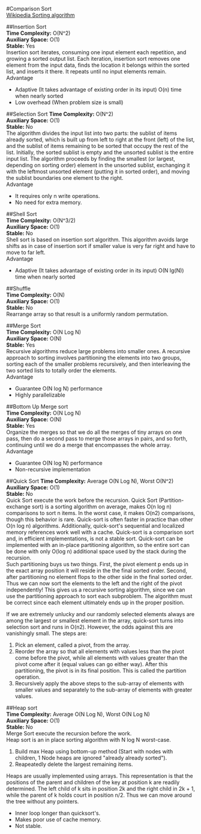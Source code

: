 #Comparison Sort  
[Wikipedia Sorting algorithm](https://en.wikipedia.org/wiki/Sorting_algorithm)  
  
  
##Insertion Sort  
__Time Complexity:__ O(N^2)  
__Auxiliary Space:__ O(1)  
__Stable:__ Yes  
Insertion sort iterates, consuming one input element each repetition, and growing a sorted output list. Each iteration, insertion sort removes one element from the input data, finds the location it belongs within the sorted list, and inserts it there. It repeats until no input elements remain.  
Advantage  
*  Adaptive (It takes advantage of existing order in its input) O(n) time when nearly sorted  
*  Low overhead (When problem size is small)  
  
  
##Selection Sort
__Time Complexity:__ O(N^2)  
__Auxiliary Space:__ O(1)  
__Stable:__ No  
The algorithm divides the input list into two parts: the sublist of items already sorted, which is built up from left to right at the front (left) of the list, and the sublist of items remaining to be sorted that occupy the rest of the list. Initially, the sorted sublist is empty and the unsorted sublist is the entire input list. The algorithm proceeds by finding the smallest (or largest, depending on sorting order) element in the unsorted sublist, exchanging it with the leftmost unsorted element (putting it in sorted order), and moving the sublist boundaries one element to the right.  
Advantage  
*  It requires only n write operations.  
*  No need for extra memory.  
  
  
##Shell Sort  
__Time Complexity:__ O(N^3/2)  
__Auxiliary Space:__ O(1)  
__Stable:__ No  
Shell sort is based on insertion sort algorithm. This algorithm avoids large shifts as in case of insertion sort if smaller value is very far right and have to move to far left.  
Advantage  
*  Adaptive (It takes advantage of existing order in its input) O(N lg(N)) time when nearly sorted  
  
  
##Shuffle  
__Time Complexity:__ O(N)  
__Auxiliary Space:__ O(1)  
__Stable:__ No  
Rearrange array so that result is a uniformly random permutation.  
  
  
##Merge Sort  
__Time Complexity:__ O(N Log N)  
__Auxiliary Space:__ O(N)  
__Stable:__ Yes  
Recursive algorithms reduce large problems into smaller ones. A recursive approach to sorting involves partitioning the elements into two groups, sorting each of the smaller problems recursively, and then interleaving the two sorted lists to totally order the elements.  
Advantage  
*  Guarantee O(N log N) performance  
*  Highly parallelizable  
  
  
##Bottom Up Merge sort  
__Time Complexity:__ O(N Log N)  
__Auxiliary Space:__ O(N)  
__Stable:__ Yes  
Organize the merges so that we do all the merges of tiny arrays on one pass, then do a second pass to merge those arrays in pairs, and so forth, continuing until we do a merge that encompasses the whole array.  
Advantage 
*  Guarantee O(N log N) performance   
*  Non-recursive implementation 
  
  
##Quick Sort
__Time Complexity:__ Average O(N Log N), Worst O(N^2)  
__Auxiliary Space:__ O(1)  
__Stable:__ No  
Quick Sort execute the work before the recursion.
Quick Sort (Partition-exchange sort) is a sorting algorithm on average, makes O(n log n) comparisons to sort n items. In the worst case, it makes O(n2) comparisons, though this behavior is rare. Quick-sort is often faster in practice than other O(n log n) algorithms. Additionally, quick-sort's sequential and localized memory references work well with a cache. Quick-sort is a comparison sort and, in efficient implementations, is not a stable sort. Quick-sort can be implemented with an in-place partitioning algorithm, so the entire sort can be done with only O(log n) additional space used by the stack during the recursion.  
Such partitioning buys us two things. First, the pivot element p ends up in the exact array position it will reside in the the final sorted order. Second, after partitioning no element flops to the other side in the final sorted order. Thus we can now sort the elements to the left and the right of the pivot independently! This gives us a recursive sorting algorithm, since we can use the partitioning approach to sort each subproblem. The algorithm must be correct since each element ultimately ends up in the proper position.  
  
  
If we are extremely unlucky and our randomly selected elements always are among the largest or smallest element in the array, quick-sort turns into selection sort and runs in O(n2). However, the odds against this are vanishingly small.
The steps are:  
1.  Pick an element, called a pivot, from the array.  
2.  Reorder the array so that all elements with values less than the pivot come before the pivot, while all elements with values greater than the pivot come after it (equal values can go either way). After this partitioning, the pivot is in its final position. This is called the partition operation.  
3.  Recursively apply the above steps to the sub-array of elements with smaller values and separately to the sub-array of elements with greater values.  
  
  
##Heap sort  
__Time Complexity:__ Average O(N Log N), Worst O(N Log N)  
__Auxiliary Space:__ O(1)  
__Stable:__ No  
Merge Sort execute the recursion before the work.  
Heap sort is an in place sorting algorithm with N log N worst-case.  
1.  Build max Heap using bottom-up method (Start with nodes with children, 1 Node heaps are ignored "already already sorted").  
2.  Reapeatedly delete the largest remaining items.  
    
Heaps are usually implemented using arrays. This representation is that the positions of the parent and children of the key at position k are readily determined. The left child of k sits in position 2k and the right child in 2k + 1, while the parent of k holds court in position n/2. Thus we can move around the tree without any pointers.  
*  Inner loop longer than quicksort's.  
*  Makes poor use of cache memory.  
*  Not stable.  
